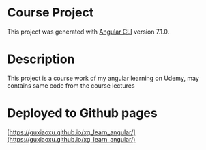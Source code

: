 # Course Project

This project was generated with [Angular CLI](https://github.com/angular/angular-cli) version 7.1.0.

# Description

This project is a course work of my angular learning on Udemy, may contains same code from the course lectures

# Deployed to Github pages

[https://guxiaoxu.github.io/xg_learn_angular/](https://guxiaoxu.github.io/xg_learn_angular/)
